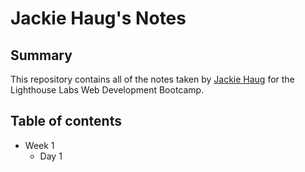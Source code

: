 # Jackie Haug's Notes
## Summary

This repository contains all of the notes taken by [Jackie Haug](https://github.com/JacquelynSH) for the Lighthouse Labs Web Development Bootcamp.

## Table of contents
* Week 1
  * Day 1
